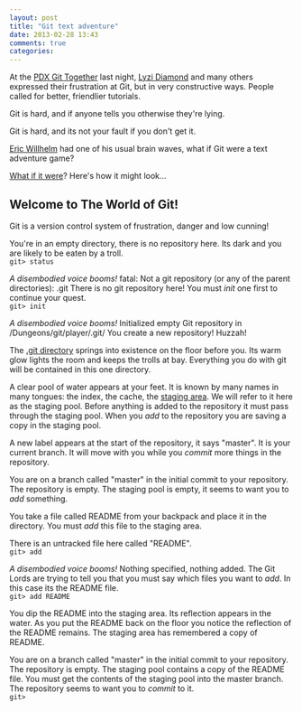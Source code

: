 ```yaml
---
layout: post
title: "Git text adventure"
date: 2013-02-28 13:43
comments: true
categories: 
---
```


At the [PDX Git Together](pdxgit.com) last night, [Lyzi Diamond](https://twitter.com/lyzidiamond) and many others expressed their frustration at Git, but in very constructive ways.  People called for better, friendlier tutorials.

Git is hard, and if anyone tells you otherwise they're lying.

Git is hard, and its not your fault if you don't get it.

[Eric Willhelm](https://twitter.com/ericsbrain) had one of his usual brain waves, what if Git were a text adventure game?

[What if it were](https://github.com/schwern/git-adventure)?  Here's how it might look...

<!-- more -->

Welcome to The World of Git!
----------------------------

Git is a version control system of frustration, danger and low cunning!

You're in an empty directory, there is no repository here.
Its dark and you are likely to be eaten by a troll.<br />
`git> status`

*A disembodied voice booms!*
    fatal: Not a git repository (or any of the parent directories): .git
There is no git repository here!  You must *init* one first to continue your quest.<br />
`git> init`

*A disembodied voice booms!*
    Initialized empty Git repository in /Dungeons/git/player/.git/
You create a new repository!  Huzzah!

The [.git directory](http://gitready.com/advanced/2009/03/23/whats-inside-your-git-directory.html) springs into existence on the floor before you.  Its warm glow lights the room and keeps the trolls at bay.  Everything you do with git will be contained in this one directory.

A clear pool of water appears at your feet.  It is known by many names in many tongues: the index, the cache, the [staging area](http://gitready.com/beginner/2009/01/18/the-staging-area.html).  We will refer to it here as the staging pool.  Before anything is added to the repository it must pass through the staging pool.  When you *add* to the repository you are saving a copy in the staging pool.

A new label appears at the start of the repository, it says "master".  It is your current branch.  It will move with you while you *commit* more things in the repository.

You are on a branch called "master" in the initial commit to your repository.  The repository is empty.  The staging pool is empty, it seems to want you to *add* something.

You take a file called README from your backpack and place it in the directory.  You must *add* this file to the staging area.

There is an untracked file here called "README".<br />
`git> add`

*A disembodied voice booms!*
    Nothing specified, nothing added.
The Git Lords are trying to tell you that you must say which files you want to *add*.  In this case its the README file.<br />
`git> add README`

You dip the README into the staging area.  Its reflection appears in the water.  As you put the README back on the floor you notice the reflection of the README remains.  The staging area has remembered a copy of README.

You are on a branch called "master" in the initial commit to your repository.  The repository is empty.  The staging pool contains a copy of the README file.  You must get the contents of the staging pool into the master branch.  The repository seems to want you to *commit* to it. <br />
`git>`
